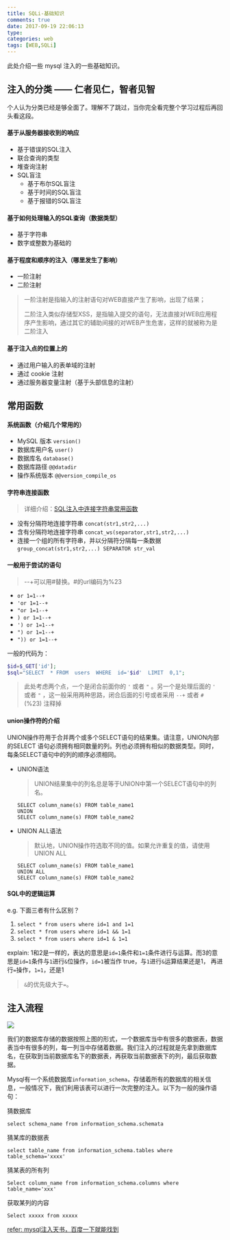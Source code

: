 ```yaml
---
title: SQLi-基础知识
comments: true
date: 2017-09-19 22:06:13
type:
categories: web
tags: [WEB,SQLi]
---
```


此处介绍一些 mysql 注入的一些基础知识。



<!--more-->

## 注入的分类 —— 仁者见仁，智者见智

个人认为分类已经是够全面了。理解不了跳过，当你完全看完整个学习过程后再回头看这段。

#### 基于从服务器接收到的响应

- 基于错误的SQL注入
- 联合查询的类型
- 堆查询注射
- SQL盲注
  - 基于布尔SQL盲注
  - 基于时间的SQL盲注
  - 基于报错的SQL盲注 

#### 基于如何处理输入的SQL查询（数据类型）

- 基于字符串
- 数字或整数为基础的

#### 基于程度和顺序的注入（哪里发生了影响）

- 一阶注射
- 二阶注射

> 一阶注射是指输入的注射语句对WEB直接产生了影响，出现了结果；
>
> 二阶注入类似存储型XSS，是指输入提交的语句，无法直接对WEB应用程序产生影响，通过其它的辅助间接的对WEB产生危害，这样的就被称为是二阶注入

#### 基于注入点的位置上的

- 通过用户输入的表单域的注射
- 通过 cookie 注射
- 通过服务器变量注射（基于头部信息的注射）



## 常用函数

#### 系统函数（介绍几个常用的）

- MySQL 版本  `version()`
- 数据库用户名  `user()`
- 数据库名  `database()`
- 数据库路径  `@@datadir`
- 操作系统版本  `@@version_compile_os`

#### 字符串连接函数

> 详细介绍：[SQL注入中连接字符串常用函数](http://www.cnblogs.com/lcamry/p/5715634.html)

- 没有分隔符地连接字符串  `concat(str1,str2,...)`
- 含有分隔符地连接字符串  `concat_ws(separator,str1,str2,...)`
- 连接一个组的所有字符串，并以分隔符分隔每一条数据  `group_concat(str1,str2,...) SEPARATOR str_val`

#### 一般用于尝试的语句

> --+可以用#替换。#的url编码为%23

- `or 1=1--+`
- `'or 1=1--+`
- `"or 1=1--+`
- `) or 1=1--+`
- `') or 1=1--+`
- `") or 1=1--+`
- `")) or 1=1--+`

一般的代码为：

```php
$id=$_GET['id'];
$sql="SELECT  * FROM  users  WHERE  id='$id'  LIMIT  0,1"; 
```

> 此处考虑两个点，一个是闭合前面你的 `'` 或者 `"` 。另一个是处理后面的 `'` 或者 `"` ，这一般采用两种思路，闭合后面的引号或者采用 `--+` 或者 `#` (%23) 注释掉

#### union操作符的介绍

UNION操作符用于合并两个或多个SELECT语句的结果集。请注意，UNION内部的SELECT
语句必须拥有相同数量的列。列也必须拥有相似的数据类型。同时，每条SELECT语句中的列的顺序必须相同。

- UNION语法

  > UNION结果集中的列名总是等于UNION中第一个SELECT语句中的列名。

  ```mysql
  SELECT column_name(s) FROM table_name1
  UNION
  SELECT column_name(s) FROM table_name2
  ```


- UNION ALL语法

  > 默认地，UNION操作符选取不同的值。如果允许重复的值，请使用 UNION ALL

  ```mysql
  SELECT column_name(s) FROM table_name1
  UNION ALL
  SELECT column_name(s) FROM table_name2
  ```

#### SQL中的逻辑运算

e.g.  下面三者有什么区别？

1. `select * from users where id=1 and 1=1`
2. `select * from users where id=1 && 1=1`
3. `select * from users where id=1 & 1=1`

explain:  1和2是一样的，表达的意思是`id=1`条件和`1=1`条件进行与运算。而3的意思是`id=1`条件与`1`进行`&`位操作，`id=1`被当作 true，与`1`进行`&`运算结果还是1，
再进行`=`操作，`1=1`，还是1

> `&`的优先级大于`=`。



## 注入流程

![](http://owhak23d7.bkt.clouddn.com/17-9-21/99498494.jpg)

我们的数据库存储的数据按照上图的形式，一个数据库当中有很多的数据表，数据表当中有很多的列，每一列当中存储着数据。我们注入的过程就是先拿到数据库名，在获取到当前数据库名下的数据表，再获取当前数据表下的列，最后获取数据。

Mysql有一个系统数据库`information_schema`，存储着所有的数据库的相关信息，一般情况下，我们利用该表可以进行一次完整的注入。以下为一般的操作语句：

猜数据库

```mysql
select schema_name from information_schema.schemata
```

猜某库的数据表

```mysql
select table_name from information_schema.tables where table_schema='xxxx'
```

猜某表的所有列

```mysql
Select column_name from information_schema.columns where table_name='xxx'
```

获取某列的内容

```mysql
Select xxxxx from xxxxx
```







<u>refer:  mysql注入天书，百度一下就能找到</u>